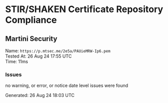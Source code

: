 # STIR/SHAKEN Certificate Repository Compliance

## Martini Security

Name: `https://p.mtsec.me/2e5a/PAUieMRW-Ip6.pem`\
Tested At: 26 Aug 24 17:55 UTC\
Time: 11ms

### Issues

no warning, or error, or notice date level issues were found

Generated: 26 Aug 24 18:03 UTC